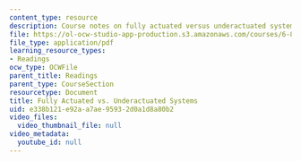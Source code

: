 ```yaml
---
content_type: resource
description: Course notes on fully actuated versus underactuated systems.
file: https://ol-ocw-studio-app-production.s3.amazonaws.com/courses/6-832-underactuated-robotics-spring-2009/e338b121e92aa7ae95932d0a1d8a80b2_MIT6_832s09_read_ch01.pdf
file_type: application/pdf
learning_resource_types:
- Readings
ocw_type: OCWFile
parent_title: Readings
parent_type: CourseSection
resourcetype: Document
title: Fully Actuated vs. Underactuated Systems
uid: e338b121-e92a-a7ae-9593-2d0a1d8a80b2
video_files:
  video_thumbnail_file: null
video_metadata:
  youtube_id: null
---
```

